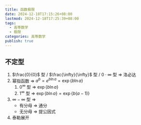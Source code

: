 ```yaml
---
title: 函数极限
date: 2024-12-18T17:15:26+08:00
lastmod: 2024-12-18T17:25:39+08:00
tags:
  - 高等数学
  - 极限
categories: 高等数学
publish: true
---
```


## 不定型

1. $\frac{0}{0}$ 型 / $\frac{\infty}{\infty}$ 型 / $0\cdot \infty$ 型 $\Rightarrow$ 洛必达
2. 幂指函数 $\Rightarrow$ $a^{b}=e^{b\ln a}=\exp\{ b\ln a\}$
	1. $0^{\infty}$ 型 $\Rightarrow$ $\exp\{b\ln a\}$
	2. $1^{\infty}$ 型 $\Rightarrow$ $\exp\{b\ln a\}=\exp\{b(a-1)\}$
3. $\infty-\infty$  型 $\Rightarrow$
	+ 有分母 $\Rightarrow$ 通分
	+ 无分母 $\Rightarrow$ 提公因式
4. 泰勒展开
